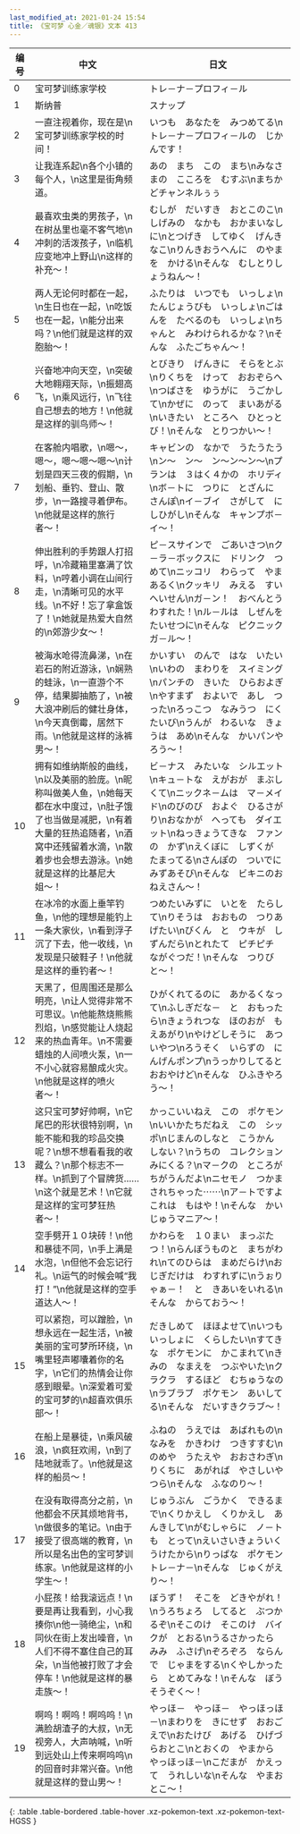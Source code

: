 ```yaml
---
last_modified_at: 2021-01-24 15:54
title: 《宝可梦 心金／魂银》文本 413
---
```

| 编号 | 中文 | 日文 |
| ---- | ---- | ---- |
| 0 | 宝可梦训练家学校 | トレ－ナ－プロフィ－ル |
| 1 | 斯纳普 | スナップ |
| 2 | 一直注视着你，现在是\n宝可梦训练家学校的时间！ | いつも　あなたを　みつめてる\nトレ－ナ－プロフィ－ルの　じかんです！ |
| 3 | 让我连系起\n各个小镇的每个人，\n这里是街角频道。 | あの　まち　この　まち\nみなさまの　こころを　むすぶ\nまちかどチャンネルぅぅ |
| 4 | 最喜欢虫类的男孩子，\n在树丛里也毫不客气地\n冲刺的活泼孩子，\n临机应变地冲上野山\n这样的补充〜！ | むしが　だいすき　おとこのこ\nしげみの　なかも　おかまいなしに\nとつげき　してゆく　げんきなこ\nりんきおうへんに　のやまを　かける\nそんな　むしとりしょうねん〜！ |
| 5 | 两人无论何时都在一起，\n生日也在一起，\n吃饭也在一起，\n能分出来吗？\n他们就是这样的双胞胎〜！　 | ふたりは　いつでも　いっしょ\nたんじょうびも　いっしょ\nごはんを　たべるのも　いっしょ\nちゃんと　みわけられるかな？\nそんな　ふたごちゃん〜！　 |
| 6 | 兴奋地冲向天空，\n突破大地翱翔天际，\n振翅高飞，\n乘风远行，\n飞往自己想去的地方！\n他就是这样的驯鸟师〜！ | とびきり　げんきに　そらをとぶ\nりくちを　けって　おおぞらへ\nつばさを　ゆうがに　うごかして\nかぜに　のって　まいあがる\nいきたい　ところへ　ひとっとび！\nそんな　とりつかい〜！ |
| 7 | 在客舱内唱歌，\n嗯〜，嗯〜，嗯〜嗯〜嗯〜\n计划是四天三夜的假期，\n划船、垂钓、登山、散步，\n一路搜寻着伊布。\n他就是这样的旅行者〜！　 | キャビンの　なかで　うたうたう\nン〜　ン〜　ン〜ン〜ン〜\nプランは　３はく４かの　ホリディ\nボ－トに　つりに　とざんに　さんぽ\nイ－ブイ　さがして　にしひがし\nそんな　キャンプボ－イ〜！　 |
| 8 | 伸出胜利的手势跟人打招呼，\n冷藏箱里塞满了饮料，\n哼着小调在山间行走，\n清晰可见的水平线。\n不好！忘了拿盒饭了！\n她就是热爱大自然的\n郊游少女〜！ | ピ－スサインで　ごあいさつ\nク－ラ－ボックスに　ドリンク　つめて\nニッコリ　わらって　やま　あるく\nクッキリ　みえる　すいへいせん\nガ－ン！　おべんとう　わすれた！\nル－ルは　しぜんを　たいせつに\nそんな　ピクニックガ－ル〜！ |
| 9 | 被海水呛得流鼻涕，\n在岩石的附近游泳，\n娴熟的蛙泳，\n一直游个不停，结果脚抽筋了，\n被大浪冲刷后的健壮身体，\n今天真倒霉，居然下雨。\n他就是这样的泳裤男〜！ | かいすい　のんで　はな　いたい\nいわの　まわりを　スイミング\nパンチの　きいた　ひらおよぎ\nやすまず　およいで　あし　つった\nろっこつ　なみうつ　にくたいび\nうんが　わるいな　きょうは　あめ\nそんな　かいパンやろう〜！ |
| 10 | 拥有如维纳斯般的曲线，\n以及美丽的脸庞。\n昵称叫做美人鱼，\n她每天都在水中度过，\n肚子饿了也当做是减肥，\n有着大量的狂热追随者，\n酒窝中还残留着水滴，\n散着步也会想去游泳。\n她就是这样的比基尼大姐〜！ | ビ－ナス　みたいな　シルエット　\nキュ－トな　えがおが　まぶしくて\nニックネ－ムは　マ－メイド\nのびのび　およぐ　ひるさがり\nおなかが　へっても　ダイエット\nねっきょうてきな　ファンの　かず\nえくぼに　しずくが　たまってる\nさんぽの　ついでに　みずあそび\nそんな　ビキニのおねえさん〜！ |
| 11 | 在冰冷的水面上垂竿钓鱼，\n他的理想是能钓上一条大家伙，\n看到浮子沉了下去，他一收线，\n发现是只破鞋子！\n他就是这样的垂钓者〜！ | つめたいみずに　いとを　たらして\nりそうは　おおもの　つりあげたい\nびくん　と　ウキが　しずんだら\nとれたて　ピチピチ　ながぐつだ！\nそんな　つりびと〜！ |
| 12 | 天黑了，但周围还是那么明亮，\n让人觉得非常不可思议。\n他能熬烧熊熊烈焰，\n感觉能让人烧起来的热血青年。\n不需要蜡烛的人间喷火泵，\n一不小心就容易酿成火灾。\n他就是这样的喷火者〜！ | ひがくれてるのに　あかるくなって\nふしぎだな－　と　おもったら\nきょうれつな　ほのおが　もえあがり\nやけどしそうに　あついやつ\nろうそく　いらずの　にんげんポンプ\nうっかりしてると　おおやけど\nそんな　ひふきやろう〜！ |
| 13 | 这只宝可梦好帅啊，\n它尾巴的形状很特别啊，\n能不能和我的珍品交换呢？\n想不想看看我的收藏么？\n那个标志不一样。\n抓到了个冒牌货……\n这个就是艺术！\n它就是这样的宝可梦狂热者〜！ | かっこいいねえ　この　ポケモン\nいいかたちだねえ　この　シッポ\nじまんのしなと　こうかん　しない？\nうちの　コレクション　みにくる？\nマ－クの　ところが　ちがうんだよ\nニセモノ　つかまされちゃった⋯⋯\nア－トですよ　これは　もはや！\nそんな　かいじゅうマニア〜！ |
| 14 | 空手劈开１０块砖！\n他和暴徒不同，\n手上满是水泡，\n但他不会忘记行礼。\n运气的时候会喊“我打！”\n他就是这样的空手道达人〜！ | かわらを　１０まい　まっぷたつ！\nらんぼうものと　まちがわれ\nてのひらは　まめだらけ\nおじぎだけは　わすれずに\nうぉりゃぁ－！　と　きあいをいれる\nそんな　からておう〜！ |
| 15 | 可以紧抱，可以蹭脸，\n想永远在一起生活，\n被美丽的宝可梦所环绕，\n嘴里轻声嘟囔着你的名字，\n它们的热情会让你感到眼晕。\n深爱着可爱的宝可梦的\n超喜欢俱乐部〜！ | だきしめて　ほほよせて\nいつも　いっしょに　くらしたい\nすてきな　ポケモンに　かこまれて\nきみの　なまえを　つぶやいた\nクラクラ　するほど　むちゅうなの\nラブラブ　ポケモン　あいしてる\nそんな　だいすきクラブ〜！ |
| 16 | 在船上是暴徒，\n乘风破浪，\n疯狂欢闹，\n到了陆地就乖了。\n他就是这样的船员〜！ | ふねの　うえでは　あばれもの\nなみを　かきわけ　つきすすむ\nのめや　うたえや　おおさわぎ\nりくちに　あがれば　やさしいやつら\nそんな　ふなのり〜！ |
| 17 | 在没有取得高分之前，\n他都会不厌其烦地背书，\n做很多的笔记。\n由于接受了很高端的教育，\n所以是名出色的宝可梦训练家。\n他就是这样的小学生〜！ | じゅうぶん　ごうかく　できるまで\nくりかえし　くりかえし　あんきして\nがむしゃらに　ノ－トも　とって\nえいさいきょういく　うけたから\nりっぱな　ポケモン　トレ－ナ－\nそんな　じゅくがえり〜！ |
| 18 | 小屁孩！给我滚远点！\n要是再让我看到，小心我揍你\n他一骑绝尘，\n和同伙在街上发出噪音，\n人们不得不塞住自己的耳朵，\n当他被打败了才会停车！\n他就是这样的暴走族〜！ | ぼうず！　そこを　どきやがれ！\nうろちょろ　してると　ぶつかるぞ\nそこのけ　そこのけ　バイクが　とおる\nうるさかったら　みみ　ふさげ\nぞろぞろ　ならんで　じゃまをする\nくやしかったら　とめてみな！\nそんな　ぼうそうぞく〜！ |
| 19 | 啊呜！啊呜！啊呜呜！\n满脸胡渣子的大叔，\n无视旁人，大声呐喊，\n听到远处山上传来啊呜呜\n的回音时非常兴奋。\n他就是这样的登山男〜！ | やっほ－　やっほ－　やっほっほ－\nまわりを　きにせず　おおごえで\nおたけび　あげる　ひげづらおとこ\nとおくの　やまから　やっほっほ－\nこだまが　かえって　うれしいな\nそんな　やまおとこ〜！ |
{: .table .table-bordered .table-hover .xz-pokemon-text .xz-pokemon-text-HGSS }
